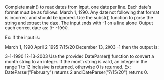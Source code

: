 Complete main() to read dates from input, one date per line. Each date's format must be as follows: March 1, 1990. Any date not following that format is incorrect and should be ignored. Use the substr() function to parse the string and extract the date. The input ends with -1 on a line alone. Output each correct date as: 3-1-1990.

Ex: If the input is:

March 1, 1990
April 2 1995
7/15/20
December 13, 2003
-1
then the output is:

3-1-1990
12-13-2003
Use the provided DateParser() function to convert a month string to an integer. If the month string is valid, an integer in the range 1 to 12 inclusive is returned, otherwise 0 is returned. Ex: DateParser("February") returns 2 and DateParser("7/15/20") returns 0.